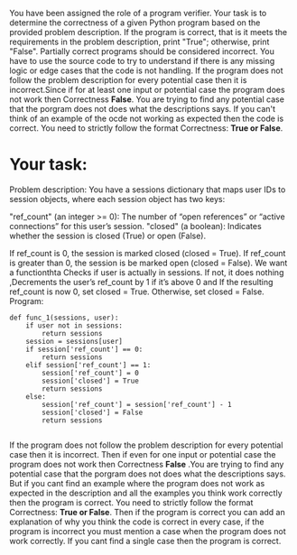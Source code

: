 
You have been assigned the role of a program verifier. Your task is to determine the correctness of a given Python program based on the provided problem description. If the program is correct, that is it meets the requirements in the problem description, print "True"; otherwise, print "False". Partially correct programs should be considered incorrect. You have to use the source code to try to understand if there is any missing logic or edge cases that the code is not handling. 
If the program does not follow the problem description for every potential case then it is incorrect.Since if for at least one input or potential case the program does not work then Correctness **False**.
You are trying to find any potential case that the porgram does not does what the descriptions says.  If you can't think of an example of the ocde not working as expected then the code is correct.
You need to strictly follow the format Correctness: **True or False**.

# Your task:
Problem description: You have a sessions dictionary that maps user IDs to session objects, where each session object has two keys:

"ref_count" (an integer >= 0): The number of “open references” or “active connections” for this user’s session.
"closed" (a boolean): Indicates whether the session is closed (True) or open (False).

If ref_count is 0, the session is marked closed (closed = True).
If ref_count is greater than 0, the session is be marked open (closed = False).
We want a functionthta Checks if user is actually in sessions. If not, it does nothing ,Decrements the user’s ref_count by 1  if it’s above 0 and If the resulting ref_count is now 0, set closed = True. Otherwise, set closed = False.
Program:
```
def func_1(sessions, user):
    if user not in sessions:
        return sessions
    session = sessions[user]
    if session['ref_count'] == 0:
        return sessions
    elif session['ref_count'] == 1:
        session['ref_count'] = 0
        session['closed'] = True
        return sessions
    else:
        session['ref_count'] = session['ref_count'] - 1
        session['closed'] = False
        return sessions


```


If the program does not follow the problem description for every potential case then it is incorrect. Then if even for one input or potential case the program does not work then Correctness **False** .You are trying to find any potential case that the porgram does not does what the descriptions says. But if you cant find an example where the program does not work as expected in the description and all the examples you think work correctly then the program is correct.
You need to strictly follow the format Correctness: **True or False**. Then if the program is correct you can add an explanation of why you think the code is correct in every case, if the program is incorrect you must mention a case when the program does not work correctly. If you cant find a single case then the program is correct.
